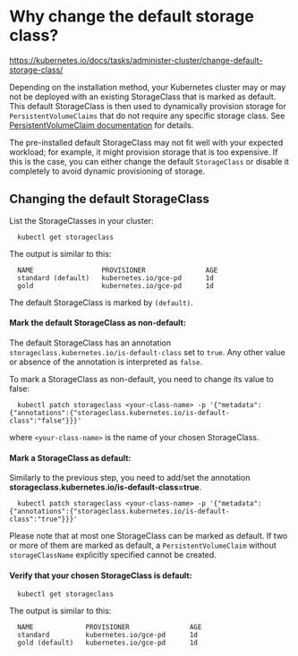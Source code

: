 # Why change the default storage class?

https://kubernetes.io/docs/tasks/administer-cluster/change-default-storage-class/

Depending on the installation method, your Kubernetes cluster may or may not be deployed with an existing StorageClass that is marked as default. This default StorageClass is then used to dynamically provision storage for `PersistentVolumeClaims` that do not require any specific storage class. See [PersistentVolumeClaim documentation](https://kubernetes.io/docs/concepts/storage/persistent-volumes/#class-1) for details.

The pre-installed default StorageClass may not fit well with your expected workload; for example, it might provision storage that is too expensive. If this is the case, you can either change the default `StorageClass` or disable it completely to avoid dynamic provisioning of storage.

## Changing the default StorageClass

List the StorageClasses in your cluster:
```
  kubectl get storageclass
```

The output is similar to this:
```
  NAME                 PROVISIONER               AGE
  standard (default)   kubernetes.io/gce-pd      1d
  gold                 kubernetes.io/gce-pd      1d
```

The default StorageClass is marked by `(default)`.


#### Mark the default StorageClass as non-default:

The default StorageClass has an annotation `storageclass.kubernetes.io/is-default-class` set to `true`. Any other value or absence of the annotation is interpreted as `false`.

To mark a StorageClass as non-default, you need to change its value to false:
```
  kubectl patch storageclass <your-class-name> -p '{"metadata": {"annotations":{"storageclass.kubernetes.io/is-default-class":"false"}}}'
```

where `<your-class-name>` is the name of your chosen StorageClass.

#### Mark a StorageClass as default:

Similarly to the previous step, you need to add/set the annotation **storageclass.kubernetes.io/is-default-class=true**.

```
  kubectl patch storageclass <your-class-name> -p '{"metadata": {"annotations":{"storageclass.kubernetes.io/is-default-class":"true"}}}'
```

Please note that at most one StorageClass can be marked as default. If two or more of them are marked as default, a `PersistentVolumeClaim` without `storageClassName` explicitly specified cannot be created.

#### Verify that your chosen StorageClass is default:
```
  kubectl get storageclass
```

The output is similar to this:
```
  NAME             PROVISIONER               AGE
  standard         kubernetes.io/gce-pd      1d
  gold (default)   kubernetes.io/gce-pd      1d
```  
